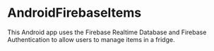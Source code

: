 # AndroidFirebaseItems

This Android app uses the Firebase Realtime Database and Firebase Authentication to allow users to manage items in a fridge.
